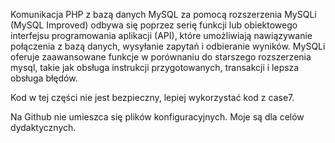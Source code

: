 Komunikacja PHP z bazą danych MySQL za pomocą rozszerzenia MySQLi (MySQL Improved) odbywa się poprzez serię funkcji lub obiektowego interfejsu programowania aplikacji (API), które umożliwiają nawiązywanie połączenia z bazą danych, wysyłanie zapytań i odbieranie wyników. MySQLi oferuje zaawansowane funkcje w porównaniu do starszego rozszerzenia mysql, takie jak obsługa instrukcji przygotowanych, transakcji i lepsza obsługa błędów.

Kod w tej części nie jest bezpieczny, lepiej wykorzystać kod z case7.

Na Github nie umieszca się plików konfiguracyjnych. Moje są dla celów dydaktycznych.

